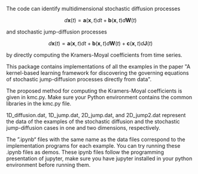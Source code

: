 The code can identify multidimensional stochastic diffusion processes

$$
d{\mathbf{x}}(t)=\mathbf a({\mathbf{x}},t)dt+\mathbf b({\mathbf{x}},t) d\mathbf{W}(t)
$$

and stochastic jump-diffusion processes

$$
d{\mathbf{x}}(t)=\mathbf a({\mathbf{x}},t)dt+\mathbf b({\mathbf{x}},t) d\mathbf{W}(t)+\mathbf{c }({\mathbf{x}},t) d\mathbf{J}(t)
$$

by directly computing the Kramers-Moyal coefficients from time series.

This package contains implementations of all the examples in the paper "A kernel-based learning framework for discovering the governing equations of stochastic jump-diffusion processes directly from data". 

The proposed method for computing the Kramers-Moyal coefficients is given in kmc.py. Make sure your Python environment contains the common libraries in the kmc.py file.

1D_diffusion.dat, 1D_jump.dat, 2D_jump.dat, and 2D_jump2.dat represent the data of the examples of the stochastic diffusion and the stochastic jump-diffusion cases in one and two dimensions, respectively. 

The ”.ipynb“ files with the same name as the data files correspond to the implementation programs for each example. You can try running these .ipynb files as demos.  These ipynb files follow the programming presentation of jupyter, make sure you have jupyter installed in your python environment before running them.

